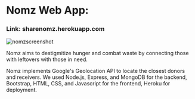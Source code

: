 # Nomz Web App: 

### Link: sharenomz.herokuapp.com

![nomzscreenshot](https://user-images.githubusercontent.com/32723996/45583496-8dd91280-b917-11e8-8ceb-4a7542c7486b.png)

Nomz aims to destigmitize hunger and combat waste by connecting those with leftovers with those in need. 

Nomz implements Google's Geolocation API to locate the closest donors and receivers. We used Node.js, Express, and MongoDB for the backend, Bootstrap, HTML, CSS, and Javascript for the frontend, Heroku for deployment. 

